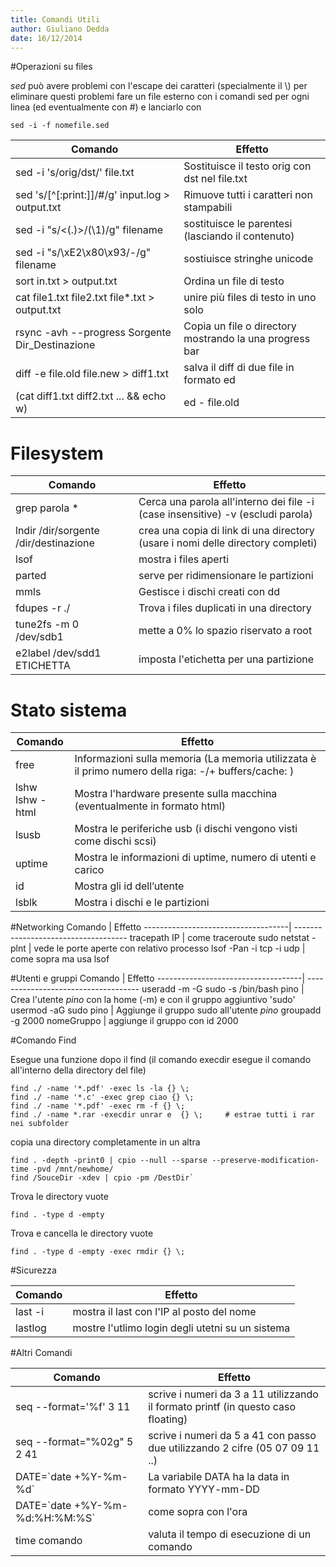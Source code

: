 ```yaml
---
title: Comandi Utili
author: Giuliano Dedda 
date: 16/12/2014
---
```


#Operazioni su files

*sed* può avere problemi con l'escape dei caratteri (specialmente il \\) per eliminare questi problemi 
fare un file esterno con i comandi sed per ogni linea (ed eventualmente con #) e lanciarlo con

    sed -i -f nomefile.sed

Comando                                               	| Effetto
--------------------------------------------------------| --------------------------------------------------------
sed -i 's/orig/dst/' file.txt 			                | Sostituisce il testo orig con dst nel file.txt
sed 's/[^[:print:]]/#/g' input.log > output.txt 		| Rimuove tutti i caratteri non stampabili 
sed -i  "s/<\(.\)>/(\1)/g"  filename                    | sostituisce le parentesi (lasciando il contenuto)
sed -i "s/\xE2\x80\x93/-/g" filename                    | sostiuisce stringhe unicode
sort in.txt > output.txt                       			| Ordina un file di testo
cat file1.txt file2.txt file\*.txt > output.txt  		| unire più files di testo in uno solo
rsync -avh --progress Sorgente  Dir_Destinazione        | Copia un file o directory mostrando  la una progress bar
diff -e file.old file.new > diff1.txt                   | salva il diff di due file in formato ed 
(cat diff1.txt diff2.txt ... && echo w) | ed - file.old | usa il file diff.txt per modificare il file.old (verificare)


# Filesystem

Comando                                               	| Effetto
--------------------------------------------------------| --------------------------------------------------------
grep parola *									  		| Cerca una parola all'interno dei file -i (case insensitive) -v (escludi parola)
lndir /dir/sorgente /dir/destinazione			  		| crea una copia di link di una directory (usare i nomi delle directory completi)
lsof											  		| mostra i files aperti
parted											  		| serve per ridimensionare le partizioni
mmls												  	| Gestisce i dischi creati con dd
fdupes -r ./										  	| Trova i files duplicati in una directory
tune2fs -m 0 /dev/sdb1                                  | mette a 0% lo spazio riservato a root
e2label /dev/sdd1 ETICHETTA                             | imposta l'etichetta per una partizione

# Stato sistema
Comando                             | Effetto
------------------------------------| ------------------------------------
free								| Informazioni sulla memoria (La memoria utilizzata è il primo numero della riga: -/+ buffers/cache: )
lshw <br> lshw -html 				| Mostra l'hardware presente sulla macchina (eventualmente in formato html)
lsusb								| Mostra le periferiche usb (i dischi vengono visti come dischi scsi)
uptime								| Mostra le informazioni di uptime, numero di utenti e carico
id									| Mostra gli id dell’utente
lsblk								| Mostra i dischi e le partizioni


#Networking
Comando                             | Effetto
------------------------------------| ------------------------------------
tracepath IP                        | come traceroute
sudo netstat -plnt                  | vede le porte aperte con relativo processo
lsof -Pan -i tcp -i udp             | come sopra ma usa lsof

#Utenti e gruppi
Comando                             | Effetto
------------------------------------| ------------------------------------
useradd -m -G sudo -s /bin/bash pino    | Crea l'utente _pino_ con la home (-m) e con il gruppo aggiuntivo 'sudo'
usermod -aG sudo pino                   | Aggiunge il gruppo sudo all'utente _pino_
groupadd -g 2000 nomeGruppo         | aggiunge il gruppo con id 2000

#Comando Find

Esegue una funzione dopo il find   (il comando execdir esegue il comando all'interno della directory del file)

    find ./ -name '*.pdf' -exec ls -la {} \;     
    find ./ -name '*.c' -exec grep ciao {} \;
    find ./ -name '*.pdf' -exec rm -f {} \;
    find ./ -name *.rar -execdir unrar e  {} \;     # estrae tutti i rar nei subfolder
    

copia una directory completamente in un altra   

    find . -depth -print0 | cpio --null --sparse --preserve-modification-time -pvd /mnt/newhome/
    find /SouceDir -xdev | cpio -pm /DestDir`  

Trova le directory vuote   

    find . -type d -empty

Trova e cancella le directory vuote   

    find . -type d -empty -exec rmdir {} \;
    
#Sicurezza

Comando                             | Effetto
------------------------------------| ------------------------------------
last -i     				        | mostra il last con l'IP al posto del nome
lastlog                             | mostre l'utlimo login degli utetni su un sistema

#Altri Comandi

Comando                             | Effetto
------------------------------------| ------------------------------------
seq --format='%f' 3 11				| scrive i numeri da 3 a 11 utilizzando il formato printf (in questo caso floating)
seq --format="%02g" 5 2 41          | scrive i numeri da 5 a 41 con passo due utilizzando 2 cifre (05 07 09 11 ..)
DATE=\`date +%Y-%m-%d\`             | La variabile DATA ha la data in formato YYYY-mm-DD
DATE=\`date +%Y-%m-%d:%H:%M:%S\`    | come sopra con l'ora
time comando                        | valuta il tempo di esecuzione di un comando
